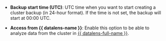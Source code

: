 * **Backup start time (UTC)**: UTC time when you want to start creating a cluster backup (in 24-hour format). If the time is not set, the backup will start at 00:00 UTC.

* **Access from {{ datalens-name }}**: Enable this option to be able to analyze data from the cluster in [{{ datalens-full-name }}](../../../datalens/concepts/).
